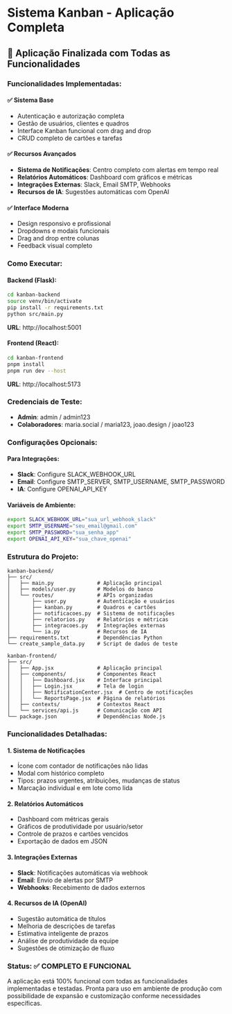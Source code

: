 # Sistema Kanban - Aplicação Completa

## 🚀 **Aplicação Finalizada com Todas as Funcionalidades**

### **Funcionalidades Implementadas:**

#### **✅ Sistema Base**
- Autenticação e autorização completa
- Gestão de usuários, clientes e quadros
- Interface Kanban funcional com drag and drop
- CRUD completo de cartões e tarefas

#### **✅ Recursos Avançados**
- **Sistema de Notificações**: Centro completo com alertas em tempo real
- **Relatórios Automáticos**: Dashboard com gráficos e métricas
- **Integrações Externas**: Slack, Email SMTP, Webhooks
- **Recursos de IA**: Sugestões automáticas com OpenAI

#### **✅ Interface Moderna**
- Design responsivo e profissional
- Dropdowns e modais funcionais
- Drag and drop entre colunas
- Feedback visual completo

### **Como Executar:**

#### **Backend (Flask):**
```bash
cd kanban-backend
source venv/bin/activate
pip install -r requirements.txt
python src/main.py
```
**URL**: http://localhost:5001

#### **Frontend (React):**
```bash
cd kanban-frontend
pnpm install
pnpm run dev --host
```
**URL**: http://localhost:5173

### **Credenciais de Teste:**
- **Admin**: admin / admin123
- **Colaboradores**: maria.social / maria123, joao.design / joao123

### **Configurações Opcionais:**

#### **Para Integrações:**
- **Slack**: Configure SLACK_WEBHOOK_URL
- **Email**: Configure SMTP_SERVER, SMTP_USERNAME, SMTP_PASSWORD
- **IA**: Configure OPENAI_API_KEY

#### **Variáveis de Ambiente:**
```bash
export SLACK_WEBHOOK_URL="sua_url_webhook_slack"
export SMTP_USERNAME="seu_email@gmail.com"
export SMTP_PASSWORD="sua_senha_app"
export OPENAI_API_KEY="sua_chave_openai"
```

### **Estrutura do Projeto:**

```
kanban-backend/
├── src/
│   ├── main.py              # Aplicação principal
│   ├── models/user.py       # Modelos do banco
│   └── routes/              # APIs organizadas
│       ├── user.py          # Autenticação e usuários
│       ├── kanban.py        # Quadros e cartões
│       ├── notificacoes.py  # Sistema de notificações
│       ├── relatorios.py    # Relatórios e métricas
│       ├── integracoes.py   # Integrações externas
│       └── ia.py            # Recursos de IA
├── requirements.txt         # Dependências Python
└── create_sample_data.py    # Script de dados de teste

kanban-frontend/
├── src/
│   ├── App.jsx              # Aplicação principal
│   ├── components/          # Componentes React
│   │   ├── Dashboard.jsx    # Interface principal
│   │   ├── Login.jsx        # Tela de login
│   │   ├── NotificationCenter.jsx  # Centro de notificações
│   │   └── ReportsPage.jsx  # Página de relatórios
│   ├── contexts/            # Contextos React
│   └── services/api.js      # Comunicação com API
└── package.json             # Dependências Node.js
```

### **Funcionalidades Detalhadas:**

#### **1. Sistema de Notificações**
- Ícone com contador de notificações não lidas
- Modal com histórico completo
- Tipos: prazos urgentes, atribuições, mudanças de status
- Marcação individual e em lote como lida

#### **2. Relatórios Automáticos**
- Dashboard com métricas gerais
- Gráficos de produtividade por usuário/setor
- Controle de prazos e cartões vencidos
- Exportação de dados em JSON

#### **3. Integrações Externas**
- **Slack**: Notificações automáticas via webhook
- **Email**: Envio de alertas por SMTP
- **Webhooks**: Recebimento de dados externos

#### **4. Recursos de IA (OpenAI)**
- Sugestão automática de títulos
- Melhoria de descrições de tarefas
- Estimativa inteligente de prazos
- Análise de produtividade da equipe
- Sugestões de otimização de fluxo

### **Status: ✅ COMPLETO E FUNCIONAL**

A aplicação está 100% funcional com todas as funcionalidades implementadas e testadas. Pronta para uso em ambiente de produção com possibilidade de expansão e customização conforme necessidades específicas.


